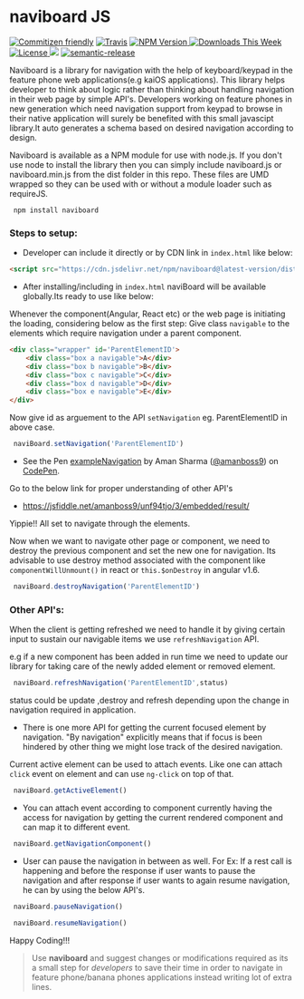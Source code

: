 # naviboard JS

[![Commitizen friendly](https://img.shields.io/badge/commitizen-friendly-brightgreen.svg)](http://commitizen.github.io/cz-cli/)
[![Travis](https://img.shields.io/travis/amanboss9/naviboard.svg)](https://travis-ci.org/amanboss9/naviboard.svg?branch=master)
[ ![NPM Version](http://img.shields.io/npm/v/naviboard.svg?style=flat) ](https://www.npmjs.com/package/naviboard)
[ ![Downloads This Week](http://img.shields.io/npm/dm/naviboard.svg?style=flat) ](https://www.npmjs.com/package/naviboard)
[ ![License](http://img.shields.io/npm/l/naviboard.svg?style=flat) ](https://www.npmjs.com/package/naviboard)
[![](https://data.jsdelivr.com/v1/package/npm/naviboard/badge)](https://www.jsdelivr.com/package/npm/naviboard)
[![semantic-release](https://img.shields.io/badge/%20%20%F0%9F%93%A6%F0%9F%9A%80-semantic--release-e10079.svg)](https://github.com/semantic-release/semantic-release)


Naviboard is a library for navigation with the help of keyboard/keypad in the feature phone web applications(e.g kaiOS applications). This library helps developer to think about logic rather than thinking about handling navigation in their web page by simple API's. Developers working on feature phones in new generation which need navigation support from keypad to browse in their native application will surely be benefited with this small javascipt library.It auto generates a schema based on desired navigation according to design.

Naviboard is available as a NPM module for use with node.js. If you don't use node to install the library then you can simply include naviboard.js or naviboard.min.js from the dist folder in this repo. These files are UMD wrapped so they can be used with or without a module loader such as requireJS.

```
 npm install naviboard
```

### Steps to setup: 
- Developer can include it directly or by CDN link in `index.html` like below:

```html
<script src="https://cdn.jsdelivr.net/npm/naviboard@latest-version/dist/naviboard.min.js"></script>
```
- After installing/including in `index.html` naviBoard will be available globally.Its ready to use like below:

Whenever the component(Angular, React etc) or the web page is initiating the loading, considering below as the first step:
Give class `navigable` to the elements which require navigation under a parent component.

```html
<div class="wrapper" id='ParentElementID'>
    <div class="box a navigable">A</div>
    <div class="box b navigable">B</div>
    <div class="box c navigable">C</div>
    <div class="box d navigable">D</div>
    <div class="box e navigable">E</div>
</div>
```
Now give id as arguement to the API `setNavigation` eg. ParentElementID in above case.

```javascript
 naviBoard.setNavigation('ParentElementID')
```
- <p data-height="265" data-theme-id="light" data-slug-hash="ZRdZxQ" data-default-tab="html,result" data-user="amanboss9" data-embed-version="2" data-pen-title="exampleNavigation" class="codepen">See the Pen <a href="https://codepen.io/amanboss9/pen/ZRdZxQ/">exampleNavigation</a> by Aman Sharma (<a href="https://codepen.io/amanboss9">@amanboss9</a>) on <a href="https://codepen.io">CodePen</a>.</p>

Go to the below link for proper understanding of other API's

- https://jsfiddle.net/amanboss9/unf94tjo/3/embedded/result/

Yippie!!
All set to navigate through the elements.

Now when we want to navigate other page or component, we need to destroy the previous component and set the new one for navigation. Its advisable to use destroy method associated with the component like `componentWillUnmount()` in react or `this.$onDestroy` in angular v1.6.

```javascript
 naviBoard.destroyNavigation('ParentElementID')
```
### Other API's: 

When the client is getting refreshed we need to handle it by giving certain input to sustain our navigable items we use `refreshNavigation` API.

e.g if a new component has been added in run time we need to update our library for taking care of the newly added element or removed element.

```javascript
 naviBoard.refreshNavigation('ParentElementID',status)
```

status could be update ,destroy and refresh depending upon the change in navigation required in application.

- There is one more API for getting the current focused element by navigation. "By navigation" explicitly means that if focus is been hindered by other thing we might lose track of the desired navigation.

Current active element can be used to attach events. Like one can attach `click` event on element and can use `ng-click` on top of that.

```javascript
 naviBoard.getActiveElement()
```

- You can attach event according to component currently having the access for navigation by getting the current rendered component and can map it to different event.


```javascript
 naviBoard.getNavigationComponent()
``` 
- User can pause the navigation in between as well. For Ex: If a rest call is happening and before the response if user wants to pause the navigation and after response if user wants to again resume navigation, he can by using the below API's.


```javascript
 naviBoard.pauseNavigation()
``` 


```javascript
 naviBoard.resumeNavigation()
``` 




Happy Coding!!!

> Use **naviboard** and suggest changes or modifications required as its a small step for *developers* to save their time in order to navigate in feature phone/banana phones applications instead writing lot of extra lines.
